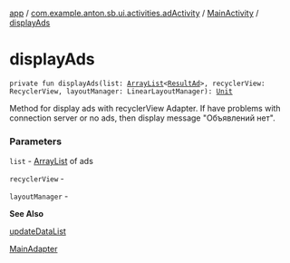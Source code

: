 [app](../../index.md) / [com.example.anton.sb.ui.activities.adActivity](../index.md) / [MainActivity](index.md) / [displayAds](./display-ads.md)

# displayAds

`private fun displayAds(list: `[`ArrayList`](https://kotlinlang.org/api/latest/jvm/stdlib/kotlin.collections/-array-list/index.html)`<`[`ResultAd`](../../com.example.anton.sb.data/-result-ad/index.md)`>, recyclerView: RecyclerView, layoutManager: LinearLayoutManager): `[`Unit`](https://kotlinlang.org/api/latest/jvm/stdlib/kotlin/-unit/index.html)

Method for display ads with recyclerView Adapter.
If have problems with connection server or no ads,
then display message "Объявлений нет".

### Parameters

`list` - [ArrayList](https://kotlinlang.org/api/latest/jvm/stdlib/kotlin.collections/-array-list/index.html) of ads

`recyclerView` -

`layoutManager` -

**See Also**

[updateDataList](../../com.example.anton.sb.extensions/update-data-list.md)

[MainAdapter](../../com.example.anton.sb.ui.adapters/-main-adapter/index.md)

